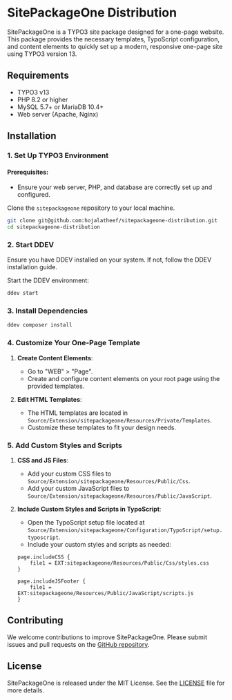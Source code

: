 # SitePackageOne Distribution

SitePackageOne is a TYPO3 site package designed for a one-page website. This
package provides the necessary templates, TypoScript configuration, and content
elements to quickly set up a modern, responsive one-page site using TYPO3
version 13.

## Requirements

- TYPO3 v13
- PHP 8.2 or higher
- MySQL 5.7+ or MariaDB 10.4+
- Web server (Apache, Nginx)

## Installation

### 1. Set Up TYPO3 Environment

#### Prerequisites:

- Ensure your web server, PHP, and database are correctly set up and configured.

Clone the `sitepackageone` repository to your local machine.

```sh
git clone git@github.com:hojalatheef/sitepackageone-distribution.git
cd sitepackageone-distribution
```

### 2. Start DDEV

Ensure you have DDEV installed on your system. If not, follow the DDEV
installation guide.

Start the DDEV environment:

```sh
ddev start
```

### 3. Install Dependencies

```sh
ddev composer install
```

### 4. Customize Your One-Page Template

1. **Create Content Elements**:
    - Go to "WEB" > "Page".
    - Create and configure content elements on your root page using the provided
      templates.

2. **Edit HTML Templates**:
    - The HTML templates are located
      in `Source/Extension/sitepackageone/Resources/Private/Templates`.
    - Customize these templates to fit your design needs.

### 5. Add Custom Styles and Scripts

1. **CSS and JS Files**:
    - Add your custom CSS files
      to `Source/Extension/sitepackageone/Resources/Public/Css`.
    - Add your custom JavaScript files
      to `Source/Extension/sitepackageone/Resources/Public/JavaScript`.

2. **Include Custom Styles and Scripts in TypoScript**:
    - Open the TypoScript setup file located
      at `Source/Extension/sitepackageone/Configuration/TypoScript/setup.typoscript`.
    - Include your custom styles and scripts as needed:

   ```typoscript
   page.includeCSS {
       file1 = EXT:sitepackageone/Resources/Public/Css/styles.css
   }

   page.includeJSFooter {
       file1 = EXT:sitepackageone/Resources/Public/JavaScript/scripts.js
   }
   ```

## Contributing

We welcome contributions to improve SitePackageOne. Please submit issues and
pull requests on
the [GitHub repository](https://github.com/yourusername/sitepackageone).

## License

SitePackageOne is released under the MIT License. See the [LICENSE](LICENSE)
file for more details.
